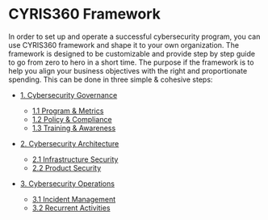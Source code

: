# CYRIS360 Framework

In order to set up and operate a successful cybersecurity program, you can use CYRIS360 framework and shape it to your own organization. 
The framework is designed to be customizable and provide step by step guide to go from zero to hero in a short time.
The purpose if the framework is to help you align your business objectives with the right and proportionate spending. 
This can be done in three simple & cohesive steps:

* [1. Cybersecurity Governance](/1-gov/README.md)
  * [1.1 Program & Metrics](/1-gov/1-1-program-and-metrics.md)
  * [1.2 Policy & Compliance](/1-gov/1-2-policy-and-compliance.md)
  * [1.3 Training & Awareness](/1-gov/1-3-training-and-awareness.md)
  
* [2. Cybersecurity Architecture](/2-arch/README.md)
  * [2.1 Infrastructure Security](/2-arch/2-1-infrastructure-security)
  * [2.2 Product Security](/2-arch/2-2-product-security.md)
* [3. Cybersecurity Operations](/3-ops/README.md)
  * [3.1 Incident Management](/3-ops/3-1-incident-management.md)
  * [3.2 Recurrent Activities]()
